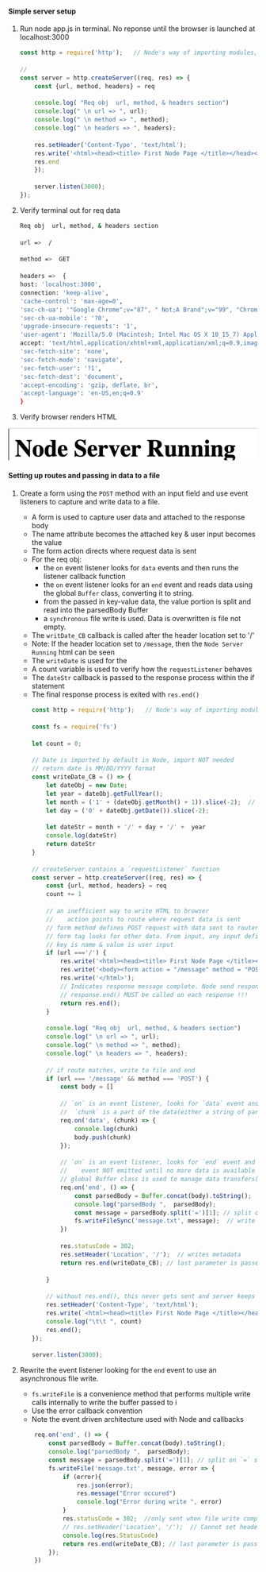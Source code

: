 
#### Simple server setup
1. Run node app.js in terminal. No reponse until the browser is launched at localhost:3000


    ~~~ js
    const http = require('http');   // Node's way of importing modules, files

    //
    const server = http.createServer((req, res) => {
        const {url, method, headers} = req    

        console.log( "Req obj  url, method, & headers section")  
        console.log(" \n url => ", url);
        console.log(" \n method => ", method);
        console.log(" \n headers => ", headers);

        res.setHeader('Content-Type', 'text/html');
        res.write('<html><head><title> First Node Page </title></head><body><h1> Node Server Running </h1> </body></html>')
        res.end
        });

        server.listen(3000);
    });
    ~~~

2. Verify terminal out for req data
    ~~~ bash
    Req obj  url, method, & headers section
    
    url =>  /
    
    method =>  GET
    
    headers =>  {
    host: 'localhost:3000',
    connection: 'keep-alive',
    'cache-control': 'max-age=0',
    'sec-ch-ua': '"Google Chrome";v="87", " Not;A Brand";v="99", "Chromium";v="87"',
    'sec-ch-ua-mobile': '?0',
    'upgrade-insecure-requests': '1',
    'user-agent': 'Mozilla/5.0 (Macintosh; Intel Mac OS X 10_15_7) AppleWebKit/537.36 (KHTML, like Gecko) Chrome/87.0.4280.88 Safari/537.36',
    accept: 'text/html,application/xhtml+xml,application/xml;q=0.9,image/avif,image/webp,image/apng,*/*;q=0.8,application/signed-exchange;v=b3;q=0.9',
    'sec-fetch-site': 'none',
    'sec-fetch-mode': 'navigate',
    'sec-fetch-user': '?1',
    'sec-fetch-dest': 'document',
    'accept-encoding': 'gzip, deflate, br',
    'accept-language': 'en-US,en;q=0.9'
    }
    ~~~

3. Verify browser renders HTML
<img src = "readme_img/Node_write_html.png"/>


#### Setting up routes and passing in data to a file

1. Create a form using the `POST` method with an input field and use event listeners to capture and write data to a file.

   - A form is used to capture user data and attached to the response body
   - The name attribute becomes the attached key & user input becomes the value
   - The form action directs where request data is sent
   - For the req obj:
     - the `on` event listener looks for `data` events and then runs the listener callback function
     - the `on` event listener looks for an `end` event and reads data using the global `Buffer` class, converting it to string.
     - from the passed in key-value data, the value portion is split and read into the parsedBody Buffer
     - a `synchronous` file write is used. Data is overwritten is file not empty.
   - The `writDate_CB` callback is called after the header location set to '/' 
   - Note: If the header location set to `/message`, then the `Node Server Running` html can be seen
   - The `writeDate` is used for the 
   - A count variable is used to verify how the `requestListener` behaves
   - The `dateStr` callback is passed to the response process within the if statement 
   - The final response process is exited with `res.end()`
       ~~~ js
       const http = require('http');   // Node's way of importing modules, files

       const fs = require('fs')

       let count = 0;

       // Date is imported by default in Node, import NOT needed
       // return date is MM/DD/YYYY format
       const writeDate_CB = () => {    
           let dateObj = new Date;
           let year = dateObj.getFullYear();
           let month = ('1' + (dateObj.getMonth() + 1)).slice(-2);  // e.g. 03, 10  starts at 0
           let day = ('0' + dateObj.getDate()).slice(-2);

           let dateStr = month + '/' + day + '/' +  year
           console.log(dateStr)
           return dateStr
       }

       // createServer contains a `requestListener` function
       const server = http.createServer((req, res) => {
           const {url, method, headers} = req    
           count += 1

           // an inefficient way to write HTML to browser 
           //    action points to route where request data is sent
           // form method defines POST request with data sent to router message
           // form tag looks for other data. From input, any input defined with name attribute gets attached as key-value pairs to body of request
           // key is name & value is user input
           if (url ==='/') {
               res.write('<html><head><title> First Node Page </title></head>');
               res.write('<body><form action = "/message" method = "POST"><input type = "text" name = "message"/><button type = "Submit"> Send </button> </form></body>');
               res.write('</html>');
               // Indicates response message complete. Node send response to client where browser looks at header to know how to render
               // response.end() MUST be called on each response !!!
               return res.end(); 
           }

           console.log( "Req obj  url, method, & headers section")  
           console.log(" \n url => ", url);
           console.log(" \n method => ", method);
           console.log(" \n headers => ", headers);

           // if route matches, write to file and end
           if (url === '/message' && method === 'POST') {
               const body = []
               
               // `on` is an event listener, looks for `data` event and then runs the listener callback function
               //  `chunk` is a part of the data(either a string of part of the `Buffer`)
               req.on('data', (chunk) => {
                   console.log(chunk)
                   body.push(chunk)
               });

               // `on` is an event listener, looks for `end` event and then runs the listener callback function
               //    event NOT emitted until no more data is available
               // global Buffer class is used to manage data transfers(e.g. chunks of data from entire amount of data) from a stream of data
               req.on('end', () => {
                   const parsedBody = Buffer.concat(body).toString();
                   console.log("parsedBody ",  parsedBody);
                   const message = parsedBody.split('=')[1]; // split on `=` separator and take value (e.g. index 1)
                   fs.writeFileSync('message.txt', message);  // write input value to file 
               })

               res.statusCode = 302;
               res.setHeader('Location', '/');  // writes metadata
               return res.end(writeDate_CB); // last parameter is passed a CB

           }

           // without res.end(), this never gets sent and server keeps running
           res.setHeader('Content-Type', 'text/html');
           res.write(`<html><head><title> First Node Page </title></head><body><h1> Node Server Running ${count}</h1> </body></html>`);
           console.log("\t\t ", count)
           res.end();
       });

       server.listen(3000);
       ~~~

2. Rewrite the event listener looking for the `end` event to use an asynchronous file write.

    - `fs.writeFile` is a convenience method that performs multiple write calls internally to write the buffer passed to i
    - Use the error callback convention
    - Note the event driven architecture used with Node and callbacks


    ~~~ js
        req.on('end', () => {
            const parsedBody = Buffer.concat(body).toString();
            console.log("parsedBody ",  parsedBody);
            const message = parsedBody.split('=')[1]; // split on `=` separator and take value (e.g. index 1)
            fs.writeFile('message.txt', message, error => {
                if (error){
                    res.json(error);
                    res.message("Error occured")
                    console.log("Error during write ", error)
                }
                res.statusCode = 302;  //only sent when file write complete
                // res.setHeader('Location', '/');  // Cannot set headers after they are sent to the client
                console.log(res.StatusCode)
                return res.end(writeDate_CB); // last parameter is passed a CB
            });
        })
    ~~~